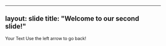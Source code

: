 ---
layout: slide
title: "Welcome to our second slide!"
--
Your Text
Use the left arrow to go back!
